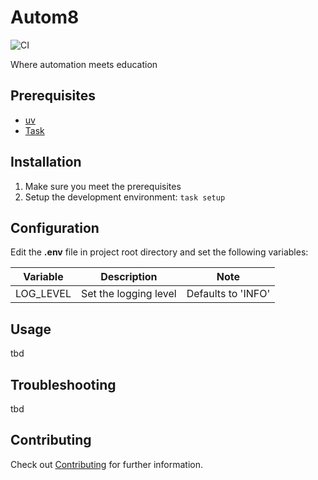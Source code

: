 # Autom8

![CI](https://github.com/slangenbach/autom8/actions/workflows/ci.yml/badge.svg)

Where automation meets education

## Prerequisites

- [uv][1]
- [Task][2]

## Installation

1. Make sure you meet the prerequisites
1. Setup the development environment: `task setup`

## Configuration

Edit the **.env** file in project root directory and set the following variables:

| Variable | Description | Note |
| --- | --- | --- |
| LOG_LEVEL | Set the logging level | Defaults to 'INFO'

## Usage

tbd

## Troubleshooting

tbd

## Contributing

Check out [Contributing](Contributing.md) for further information.


[1]: https://docs.astral.sh/uv/
[2]: https://taskfile.dev/
